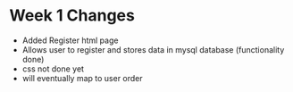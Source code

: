 # Week 1 Changes
- Added Register html page
- Allows user to register and stores data in mysql database (functionality done)
- css not done yet
- will eventually map to user order
